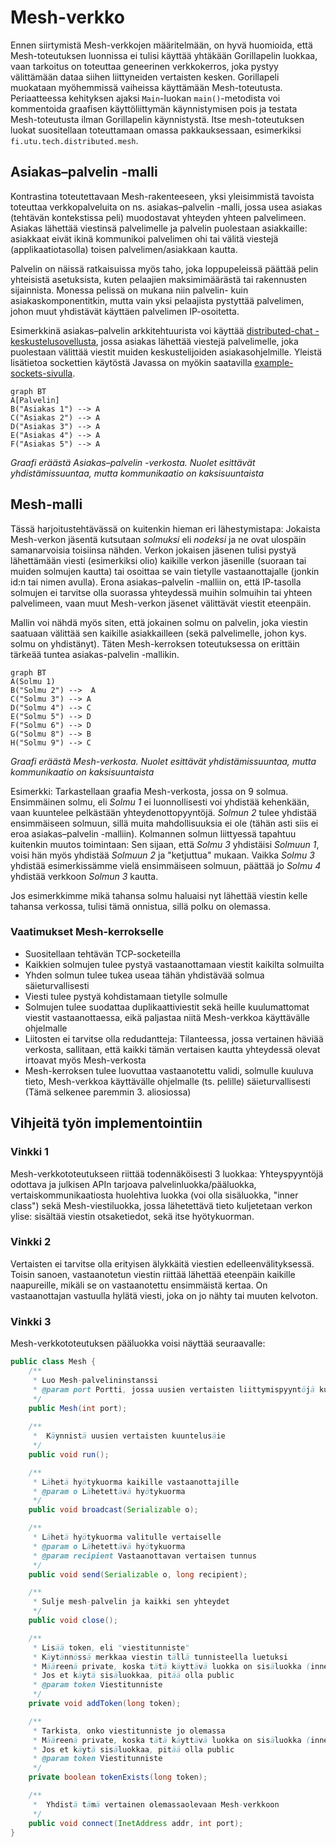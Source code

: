 # Mesh-verkko
Ennen siirtymistä Mesh-verkkojen määritelmään, on hyvä huomioida, että Mesh-toteutuksen luonnissa ei tulisi käyttää yhtäkään Gorillapelin luokkaa, vaan tarkoitus on toteuttaa geneerinen verkkokerros, joka pystyy välittämään dataa siihen liittyneiden vertaisten kesken. Gorillapeli muokataan myöhemmissä vaiheissa käyttämään Mesh-toteutusta. Periaatteessa kehityksen ajaksi `Main`-luokan `main()`-metodista voi kommentoida graafisen käyttöliittymän käynnistymisen pois ja testata Mesh-toteutusta ilman Gorillapelin käynnistystä. Itse mesh-toteutuksen luokat suositellaan toteuttamaan omassa pakkauksessaan, esimerkiksi `fi.utu.tech.distributed.mesh`.

## Asiakas–palvelin -malli
Kontrastina toteutettavaan Mesh-rakenteeseen, yksi yleisimmistä tavoista toteuttaa verkkopalveluita on ns. asiakas–palvelin -malli, jossa usea asiakas (tehtävän kontekstissa peli) muodostavat yhteyden yhteen palvelimeen. Asiakas lähettää viestinsä palvelimelle ja palvelin puolestaan asiakkaille: asiakkaat eivät ikinä kommunikoi palvelimen ohi tai välitä viestejä (applikaatiotasolla) toisen palvelimen/asiakkaan kautta.

Palvelin on näissä ratkaisuissa myös taho, joka loppupeleissä päättää pelin yhteisistä asetuksista, kuten pelaajien maksimimäärästä tai rakennusten sijainnista. Monessa pelissä on mukana niin palvelin- kuin asiakaskomponentitkin, mutta vain yksi pelaajista pystyttää palvelimen, johon muut yhdistävät käyttäen palvelimen IP-osoitetta.

Esimerkkinä asiakas–palvelin arkkitehtuurista voi käyttää [distributed-chat -keskustelusovellusta](https://gitlab.utu.fi/tech/education/distributed-systems/distributed-chat), jossa asiakas lähettää viestejä palvelimelle, joka puolestaan välittää viestit muiden keskustelijoiden asiakasohjelmille. Yleistä lisätietoa sockettien käytöstä Javassa on myökin saatavilla [example-sockets-sivulla](https://gitlab.utu.fi/tech/education/distributed-systems/example-sockets).

```mermaid
graph BT
A[Palvelin]
B("Asiakas 1") --> A
C("Asiakas 2") --> A
D("Asiakas 3") --> A
E("Asiakas 4") --> A
F("Asiakas 5") --> A
```
*Graafi eräästä Asiakas–palvelin -verkosta. Nuolet esittävät yhdistämissuuntaa, mutta kommunikaatio on kaksisuuntaista*

## Mesh-malli
Tässä harjoitustehtävässä on kuitenkin hieman eri lähestymistapa: Jokaista Mesh-verkon jäsentä kutsutaan *solmuksi* eli *nodeksi* ja ne ovat ulospäin samanarvoisia toisiinsa nähden. Verkon jokaisen jäsenen tulisi pystyä lähettämään viesti (esimerkiksi olio) kaikille verkon jäsenille (suoraan tai muiden solmujen kautta) tai osoittaa se vain tietylle vastaanottajalle (jonkin id:n tai nimen avulla). Erona asiakas–palvelin -malliin on, että IP-tasolla solmujen ei tarvitse olla suorassa yhteydessä muihin solmuihin tai yhteen palvelimeen, vaan muut Mesh-verkon jäsenet välittävät viestit eteenpäin.

Mallin voi nähdä myös siten, että jokainen solmu on palvelin, joka viestin saatuaan välittää sen kaikille asiakkailleen (sekä palvelimelle, johon kys. solmu on yhdistänyt). Täten Mesh-kerroksen toteutuksessa on erittäin tärkeää tuntea asiakas-palvelin -mallikin.

```mermaid
graph BT
A(Solmu 1)
B("Solmu 2") -->  A
C("Solmu 3") --> A
D("Solmu 4") --> C
E("Solmu 5") --> D
F("Solmu 6") --> D
G("Solmu 8") --> B
H("Solmu 9") --> C
```
*Graafi eräästä Mesh-verkosta. Nuolet esittävät yhdistämissuuntaa, mutta kommunikaatio on kaksisuuntaista*

Esimerkki: Tarkastellaan graafia Mesh-verkosta, jossa on 9 solmua. Ensimmäinen solmu, eli *Solmu 1* ei luonnollisesti voi yhdistää kehenkään, vaan kuuntelee pelkästään yhteydenottopyyntöjä. *Solmun 2* tulee yhdistää ensimmäiseen solmuun, sillä muita mahdollisuuksia ei ole (tähän asti siis ei eroa asiakas–palvelin -malliin). Kolmannen solmun liittyessä tapahtuu kuitenkin muutos toimintaan: Sen sijaan, että *Solmu 3* yhdistäisi *Solmuun 1*, voisi hän myös yhdistää *Solmuun 2* ja "ketjuttua" mukaan. Vaikka *Solmu 3* yhdistää esimerkissämme vielä ensimmäiseen solmuun, päättää jo *Solmu 4* yhdistää verkkoon *Solmun 3* kautta.

Jos esimerkkimme mikä tahansa solmu haluaisi nyt lähettää viestin kelle tahansa verkossa, tulisi tämä onnistua, sillä polku on olemassa. 

### Vaatimukset Mesh-kerrokselle
- Suositellaan tehtävän TCP-socketeilla
- Kaikkien solmujen tulee pystyä vastaanottamaan viestit kaikilta solmuilta
- Yhden solmun tulee tukea useaa tähän yhdistävää solmua säieturvallisesti
- Viesti tulee pystyä kohdistamaan tietylle solmulle
- Solmujen tulee suodattaa duplikaattiviestit sekä heille kuulumattomat viestit vastaanottaessa, eikä paljastaa niitä Mesh-verkkoa käyttävälle ohjelmalle
- Liitosten ei tarvitse olla redudantteja: Tilanteessa, jossa vertainen häviää verkosta, sallitaan, että kaikki tämän vertaisen kautta yhteydessä olevat irtoavat myös Mesh-verkosta
- Mesh-kerroksen tulee luovuttaa vastaanotettu validi, solmulle kuuluva tieto, Mesh-verkkoa käyttävälle ohjelmalle (ts. pelille) säieturvallisesti (Tämä selkenee paremmin 3. aliosiossa)

## Vihjeitä työn implementointiin

### Vinkki 1
Mesh-verkkototeutukseen riittää todennäköisesti 3 luokkaa: Yhteyspyyntöjä odottava ja julkisen APIn tarjoava palvelinluokka/pääluokka, vertaiskommunikaatiosta huolehtiva luokka (voi olla sisäluokka, "inner class") sekä Mesh-viestiluokka, jossa lähetettävä tieto kuljetetaan verkon ylise: sisältää viestin otsaketiedot, sekä itse hyötykuorman.

### Vinkki 2
Vertaisten ei tarvitse olla erityisen älykkäitä viestien edelleenvälityksessä. Toisin sanoen, vastaanotetun viestin riittää lähettää eteenpäin kaikille naapureille, mikäli se on vastaanotettu ensimmäistä kertaa. On vastaanottajan vastuulla hylätä viesti, joka on jo nähty tai muuten kelvoton.

### Vinkki 3
Mesh-verkkototeutuksen pääluokka voisi näyttää seuraavalle:

```java
public class Mesh {
    /**
     * Luo Mesh-palvelininstanssi
     * @param port Portti, jossa uusien vertaisten liittymispyyntöjä kuunnellaan
     */
    public Mesh(int port);
  
    /**
     *  Käynnistä uusien vertaisten kuuntelusäie
     */
    public void run();

    /**
     * Lähetä hyötykuorma kaikille vastaanottajille
     * @param o Lähetettävä hyötykuorma
     */
    public void broadcast(Serializable o);

    /**
     * Lähetä hyötykuorma valitulle vertaiselle
     * @param o Lähetettävä hyötykuorma
     * @param recipient Vastaanottavan vertaisen tunnus
     */
    public void send(Serializable o, long recipient);

    /**
     * Sulje mesh-palvelin ja kaikki sen yhteydet 
     */
    public void close();

    /**
     * Lisää token, eli "viestitunniste"
     * Käytännössä merkkaa viestin tällä tunnisteella luetuksi
     * Määreenä private, koska tätä käyttävä luokka on sisäluokka (inner class)
     * Jos et käytä sisäluokkaa, pitää olla public
     * @param token Viestitunniste 
     */
    private void addToken(long token);

    /**
     * Tarkista, onko viestitunniste jo olemassa
     * Määreenä private, koska tätä käyttävä luokka on sisäluokka (inner class)
     * Jos et käytä sisäluokkaa, pitää olla public
     * @param token Viestitunniste 
     */
    private boolean tokenExists(long token);

    /**
     *  Yhdistä tämä vertainen olemassaolevaan Mesh-verkkoon
     */
    public void connect(InetAddress addr, int port);
}
```
